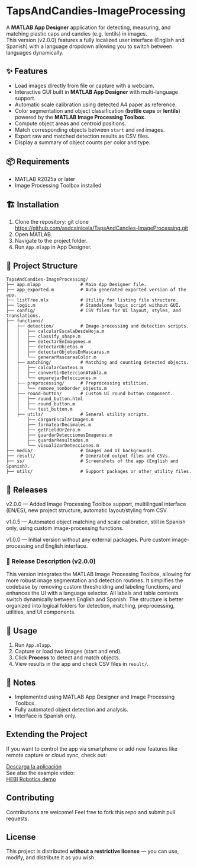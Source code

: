 # TapsAndCandies-ImageProcessing

A **MATLAB App Designer** application for detecting, measuring, and matching plastic caps and candies (e.g. lentils) in images.  
This version (v2.0.0) features a fully localized user interface (English and Spanish) with a language dropdown allowing you to switch between languages dynamically.

## ✨ Features
- Load images directly from file or capture with a webcam.
- Interactive GUI built in **MATLAB App Designer** with multi-language support.
- Automatic scale calibration using detected A4 paper as reference.
- Color segmentation and object classification (**bottle caps** or **lentils**) powered by the **MATLAB Image Processing Toolbox**.
- Compute object areas and centroid positions.
- Match corresponding objects between `start` and `end` images.
- Export raw and matched detection results as CSV files.
- Display a summary of object counts per color and type.


## 📦 Requirements
- MATLAB R2025a or later
- Image Processing Toolbox installed

## 🏗️ Installation
1. Clone the repository:
   git clone https://github.com/asdcainicela/TapsAndCandies-ImageProcessing.git
2. Open MATLAB.
3. Navigate to the project folder.
4. Run `App.mlapp` in App Designer.

## 📂 Project Structure

```
TapsAndCandies-ImageProcessing/
├── app.mlapp               # Main App Designer file.
├── app_exported.m          # Auto-generated exported version of the app.
├── listTree.mlx            # Utility for listing file structure.
├── logic.m                 # Standalone logic script without GUI.
├── config/                 # CSV files for UI layout, styles, and translations.
├── functions/
│   ├── detection/          # Image-processing and detection scripts.
│   │   ├── calcularEscalaDesdeHoja.m
│   │   ├── classify_shape.m
│   │   ├── detectarEnImagenes.m
│   │   ├── detectarObjetos.m
│   │   ├── detectarObjetosEnMascaras.m
│   │   └── generarMascarasColor.m
│   ├── matching/           # Matching and counting detected objects.
│   │   ├── calcularConteos.m
│   │   ├── convertirDeteccionATabla.m
│   │   └── emparejarDetecciones.m
│   ├── preprocessing/      # Preprocessing utilities.
│   │   └── remove_nonborder_objects.m
│   ├── round-button/       # Custom UI round button component.
│   │   ├── round_button.html
│   │   ├── round_button.m
│   │   └── test_button.m
│   ├── utils/              # General utility scripts.
│       ├── cargarEscalarImagen.m
│       ├── formatearDecimales.m
│       ├── getFieldOrZero.m
│       ├── guardarDeteccionesImagenes.m
│       ├── guardarResultados.m
│       └── visualizarDetecciones.m
├── media/                  # Images and UI backgrounds.
├── result/                 # Generated output files and CSVs.
├── ss/                     # Screenshots of the app (English and Spanish).
├── utils/                  # Support packages or other utility files.
```

## 📜 Releases
v2.0.0 — Added Image Processing Toolbox support, multilingual interface (EN/ES), new project structure, automatic layout/styling from CSV.

v1.0.5 — Automated object matching and scale calibration, still in Spanish only, using custom image-processing functions.

v1.0.0 — Initial version without any external packages. Pure custom image-processing and English interface.

### 📄 Release Description (v2.0.0)
This version integrates the MATLAB Image Processing Toolbox, allowing for more robust image segmentation and detection routines. It simplifies the codebase by removing custom thresholding and labeling functions, and enhances the UI with a language selector. All labels and table contents switch dynamically between English and Spanish. The structure is better organized into logical folders for detection, matching, preprocessing, utilities, and UI components.

## 📝 Usage
1. Run `App.mlapp`.
2. Capture or load two images (start and end).
3. Click **Process** to detect and match objects.
4. View results in the app and check CSV files in `result/`.

## 📄 Notes
- Implemented using MATLAB App Designer and Image Processing Toolbox.
- Fully automated object detection and analysis.
- Interface is Spanish only.

## Extending the Project

If you want to control the app via smartphone or add new features like remote capture or cloud sync, check out:

[Descarga la aplicación](https://play.google.com/store/apps/details?id=com.pas.webcam&hl=en)  
See also the example video:  
[HEBI Robotics demo](https://www.youtube.com/watch?v=zaPtxre4tFc)

## Contributing

Contributions are welcome! Feel free to fork this repo and submit pull requests.

## License

This project is distributed **without a restrictive license** — you can use, modify, and distribute it as you wish.
